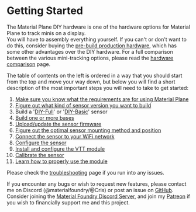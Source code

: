# Getting Started
The Material Plane DIY hardware is one of the hardware options for Material Plane to track minis on a display.<br>
You will have to assembly everything yourself. If you can't or don't want to do this, consider buying the [pre-build production hardware](../Production/gettingStarted.md), which has some other advantages over the DIY hardware. For a full comparison between the various mini-tracking options, please read the [hardware comparison](../hardwareComparison.md) page.

The table of contents on the left is ordered in a way that you should start from the top and move your way down, but below you will find a short description of the most important steps you will need to take to get started:

1. [Make sure you know what the requirements are for using Material Plane](requirements.md)
2. [Figure out what kind of sensor version you want to build](hardwareOverview.md)
3. Build a '[DIY-Full](BuildInstructions/sensorFull.md)' or '[DIY-Basic](BuildInstructions/sensorBasic.md)' sensor
4. [Build one or more bases](BuildInstructions/base.md)
5. [Upload/update the sensor firmware](Updating/sensorUpdating.md)
6. [Figure out the optimal sensor mounting method and position](SensorPositioning/sensorMounting.md)
7. [Connect the sensor to your WiFi network](SensorConfiguration/sensorConnecting.md)
8. [Configure the sensor](SensorConfiguration/sensorSettings.md)
9. [Install and configure the VTT module](Foundry/foundryInstall.md)
10. [Calibrate the sensor](calibration.md)
11. [Learn how to properly use the module](usage.md)

Please check the [troubleshooting](troubleshooting.md) page if you run into any issues.

If you encounter any bugs or wish to request new features, please contact me on Discord (@materialfoundry/@Cris) or post an issue on [GitHub](https://github.com/MaterialFoundry/MaterialPlane/issues).<br>
Consider joining the [Material Foundry Discord Server](https://discord.com/invite/3hd4G6TkmA), and join my [Patreon](https://www.patreon.com/materialfoundry) if you wish to financially support me and this project.
